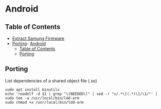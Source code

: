 # Android

## Table of Contents

- [Extract Samung Firmware](extract_samsung_firmware/README.md)
- [Porting](#porting)- [Android](#android)
  - [Table of Contents](#table-of-contents)
  - [Porting](#porting)

## Porting

List dependencies of a shared object file (.so)

```shell
sudo apt install binutils
echo 'readelf -d $1 | grep "\(NEEDED\)" | sed -r "s/.*\[(.*)\]/\1/"' | sudo tee -a /usr/local/bin/ldd-arm
sudo chmod +x /usr/local/bin/ldd-arm
```

